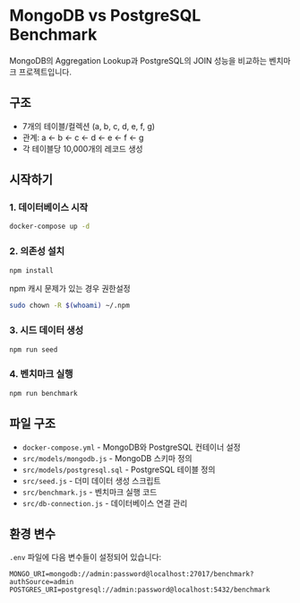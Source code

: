 # MongoDB vs PostgreSQL Benchmark

MongoDB의 Aggregation Lookup과 PostgreSQL의 JOIN 성능을 비교하는 벤치마크 프로젝트입니다.

## 구조

- 7개의 테이블/컬렉션 (a, b, c, d, e, f, g)
- 관계: a <- b <- c <- d <- e <- f <- g
- 각 테이블당 10,000개의 레코드 생성

## 시작하기

### 1. 데이터베이스 시작

```bash
docker-compose up -d
```

### 2. 의존성 설치

```bash
npm install
```

npm 캐시 문제가 있는 경우 권한설정

```bash
sudo chown -R $(whoami) ~/.npm
```

### 3. 시드 데이터 생성

```bash
npm run seed
```

### 4. 벤치마크 실행

```bash
npm run benchmark
```

## 파일 구조

- `docker-compose.yml` - MongoDB와 PostgreSQL 컨테이너 설정
- `src/models/mongodb.js` - MongoDB 스키마 정의
- `src/models/postgresql.sql` - PostgreSQL 테이블 정의
- `src/seed.js` - 더미 데이터 생성 스크립트
- `src/benchmark.js` - 벤치마크 실행 코드
- `src/db-connection.js` - 데이터베이스 연결 관리

## 환경 변수

`.env` 파일에 다음 변수들이 설정되어 있습니다:

```
MONGO_URI=mongodb://admin:password@localhost:27017/benchmark?authSource=admin
POSTGRES_URI=postgresql://admin:password@localhost:5432/benchmark
```